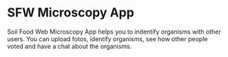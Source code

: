 # SFW Microscopy App
Soil Food Web Microscopy App helps you to indentify organisms with other users. You can upload fotos, identify organisms, see how other people voted and have a chat about the organisms. 
